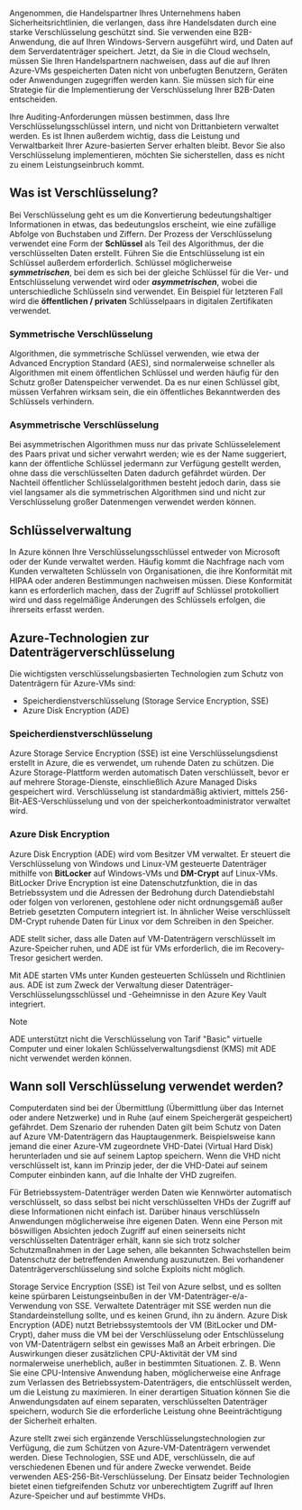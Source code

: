 Angenommen, die Handelspartner Ihres Unternehmens haben Sicherheitsrichtlinien, die verlangen, dass ihre Handelsdaten durch eine starke Verschlüsselung geschützt sind. Sie verwenden eine B2B-Anwendung, die auf Ihren Windows-Servern ausgeführt wird, und Daten auf dem Serverdatenträger speichert. Jetzt, da Sie in die Cloud wechseln, müssen Sie Ihren Handelspartnern nachweisen, dass auf die auf Ihren Azure-VMs gespeicherten Daten nicht von unbefugten Benutzern, Geräten oder Anwendungen zugegriffen werden kann. Sie müssen sich für eine Strategie für die Implementierung der Verschlüsselung Ihrer B2B-Daten entscheiden.

Ihre Auditing-Anforderungen müssen bestimmen, dass Ihre Verschlüsselungsschlüssel intern, und nicht von Drittanbietern verwaltet werden. Es ist Ihnen außerdem wichtig, dass die Leistung und Verwaltbarkeit Ihrer Azure-basierten Server erhalten bleibt. Bevor Sie also Verschlüsselung implementieren, möchten Sie sicherstellen, dass es nicht zu einem Leistungseinbruch kommt.

## <a name="what-is-encryption"></a>Was ist Verschlüsselung?

Bei Verschlüsselung geht es um die Konvertierung bedeutungshaltiger Informationen in etwas, das bedeutungslos erscheint, wie eine zufällige Abfolge von Buchstaben und Ziffern. Der Prozess der Verschlüsselung verwendet eine Form der **Schlüssel** als Teil des Algorithmus, der die verschlüsselten Daten erstellt. Führen Sie die Entschlüsselung ist ein Schlüssel außerdem erforderlich. Schlüssel möglicherweise  **_symmetrischen_**, bei dem es sich bei der gleiche Schlüssel für die Ver- und Entschlüsselung verwendet wird oder  **_asymmetrischen_**, wobei die unterschiedliche Schlüsseln sind verwendet. Ein Beispiel für letzteren Fall wird die **öffentlichen / privaten** Schlüsselpaars in digitalen Zertifikaten verwendet.

### <a name="symmetric-encryption"></a>Symmetrische Verschlüsselung

Algorithmen, die symmetrische Schlüssel verwenden, wie etwa der Advanced Encryption Standard (AES), sind normalerweise schneller als Algorithmen mit einem öffentlichen Schlüssel und werden häufig für den Schutz großer Datenspeicher verwendet. Da es nur einen Schlüssel gibt, müssen Verfahren wirksam sein, die ein öffentliches Bekanntwerden des Schlüssels verhindern.

### <a name="asymmetric-encryption"></a>Asymmetrische Verschlüsselung

Bei asymmetrischen Algorithmen muss nur das private Schlüsselelement des Paars privat und sicher verwahrt werden; wie es der Name suggeriert, kann der öffentliche Schlüssel jedermann zur Verfügung gestellt werden, ohne dass die verschlüsselten Daten dadurch gefährdet würden. Der Nachteil öffentlicher Schlüsselalgorithmen besteht jedoch darin, dass sie viel langsamer als die symmetrischen Algorithmen sind und nicht zur Verschlüsselung großer Datenmengen verwendet werden können.

## <a name="key-management"></a>Schlüsselverwaltung

In Azure können Ihre Verschlüsselungsschlüssel entweder von Microsoft oder der Kunde verwaltet werden. Häufig kommt die Nachfrage nach vom Kunden verwalteten Schlüsseln von Organisationen, die ihre Konformität mit HIPAA oder anderen Bestimmungen nachweisen müssen. Diese Konformität kann es erforderlich machen, dass der Zugriff auf Schlüssel protokolliert wird und dass regelmäßige Änderungen des Schlüssels erfolgen, die ihrerseits erfasst werden.

## <a name="azure-disk-encryption-technologies"></a>Azure-Technologien zur Datenträgerverschlüsselung

Die wichtigsten verschlüsselungsbasierten Technologien zum Schutz von Datenträgern für Azure-VMs sind:

- Speicherdienstverschlüsselung (Storage Service Encryption, SSE)
- Azure Disk Encryption (ADE)

### <a name="storage-service-encryption"></a>Speicherdienstverschlüsselung

Azure Storage Service Encryption (SSE) ist eine Verschlüsselungsdienst erstellt in Azure, die es verwendet, um ruhende Daten zu schützen. Die Azure Storage-Plattform werden automatisch Daten verschlüsselt, bevor er auf mehrere Storage-Dienste, einschließlich Azure Managed Disks gespeichert wird. Verschlüsselung ist standardmäßig aktiviert, mittels 256-Bit-AES-Verschlüsselung und von der speicherkontoadministrator verwaltet wird.

### <a name="azure-disk-encryption"></a>Azure Disk Encryption

Azure Disk Encryption (ADE) wird vom Besitzer VM verwaltet. Er steuert die Verschlüsselung von Windows und Linux-VM gesteuerte Datenträger mithilfe von **BitLocker** auf Windows-VMs und **DM-Crypt** auf Linux-VMs. BitLocker Drive Encryption ist eine Datenschutzfunktion, die in das Betriebssystem und die Adressen der Bedrohung durch Datendiebstahl oder folgen von verlorenen, gestohlene oder nicht ordnungsgemäß außer Betrieb gesetzten Computern integriert ist. In ähnlicher Weise verschlüsselt DM-Crypt ruhende Daten für Linux vor dem Schreiben in den Speicher.

ADE stellt sicher, dass alle Daten auf VM-Datenträgern verschlüsselt im Azure-Speicher ruhen, und ADE ist für VMs erforderlich, die im Recovery-Tresor gesichert werden.

Mit ADE starten VMs unter Kunden gesteuerten Schlüsseln und Richtlinien aus. ADE ist zum Zweck der Verwaltung dieser Datenträger-Verschlüsselungsschlüssel und -Geheimnisse in den Azure Key Vault integriert.

> [!NOTE] 
> ADE unterstützt nicht die Verschlüsselung von Tarif "Basic" virtuelle Computer und einer lokalen Schlüsselverwaltungsdienst (KMS) mit ADE nicht verwendet werden können.

## <a name="when-to-use-encryption"></a>Wann soll Verschlüsselung verwendet werden?

Computerdaten sind bei der Übermittlung (Übermittlung über das Internet oder andere Netzwerke) und in Ruhe (auf einem Speichergerät gespeichert) gefährdet. Dem Szenario der ruhenden Daten gilt beim Schutz von Daten auf Azure VM-Datenträgern das Hauptaugenmerk. Beispielsweise kann jemand die einer Azure-VM zugeordnete VHD-Datei (Virtual Hard Disk) herunterladen und sie auf seinem Laptop speichern. Wenn die VHD nicht verschlüsselt ist, kann im Prinzip jeder, der die VHD-Datei auf seinem Computer einbinden kann, auf die Inhalte der VHD zugreifen.

Für Betriebssystem-Datenträger werden Daten wie Kennwörter automatisch verschlüsselt, so dass selbst bei nicht verschlüsselten VHDs der Zugriff auf diese Informationen nicht einfach ist. Darüber hinaus verschlüsseln Anwendungen möglicherweise ihre eigenen Daten. Wenn eine Person mit böswilligen Absichten jedoch Zugriff auf einen seinerseits nicht verschlüsselten Datenträger erhält, kann sie sich trotz solcher Schutzmaßnahmen in der Lage sehen, alle bekannten Schwachstellen beim Datenschutz der betreffenden Anwendung auszunutzen. Bei vorhandener Datenträgerverschlüsselung sind solche Exploits nicht möglich.

Storage Service Encryption (SSE) ist Teil von Azure selbst, und es sollten keine spürbaren Leistungseinbußen in der VM-Datenträger-e/a-Verwendung von SSE. Verwaltete Datenträger mit SSE werden nun die Standardeinstellung sollte, und es keinen Grund, ihn zu ändern. Azure Disk Encryption (ADE) nutzt Betriebssystemtools der VM (BitLocker und DM-Crypt), daher muss die VM bei der Verschlüsselung oder Entschlüsselung von VM-Datenträgern selbst ein gewisses Maß an Arbeit erbringen. Die Auswirkungen dieser zusätzlichen CPU-Aktivität der VM sind normalerweise unerheblich, außer in bestimmten Situationen. Z. B. Wenn Sie eine CPU-Intensive Anwendung haben, möglicherweise eine Anfrage zum Verlassen des Betriebssystem-Datenträgers, die entschlüsselt werden, um die Leistung zu maximieren. In einer derartigen Situation können Sie die Anwendungsdaten auf einem separaten, verschlüsselten Datenträger speichern, wodurch Sie die erforderliche Leistung ohne Beeinträchtigung der Sicherheit erhalten.

Azure stellt zwei sich ergänzende Verschlüsselungstechnologien zur Verfügung, die zum Schützen von Azure-VM-Datenträgern verwendet werden. Diese Technologien, SSE und ADE, verschlüsseln, die auf verschiedenen Ebenen und für andere Zwecke verwendet. Beide verwenden AES-256-Bit-Verschlüsselung. Der Einsatz beider Technologien bietet einen tiefgreifenden Schutz vor unberechtigtem Zugriff auf Ihren Azure-Speicher und auf bestimmte VHDs.
